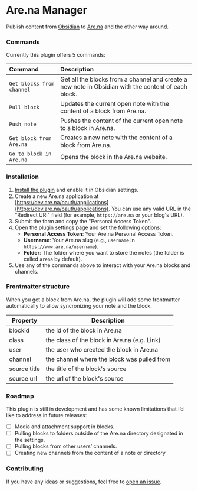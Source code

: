 # Are.na Manager

Publish content from [Obsidian](https://obsidian.md) to [Are.na](https://www.are.na) and the other way around.

### Commands

Currently this plugin offers 5 commands:

| Command                   | Description                                                                                         |
|:------------------------- |:--------------------------------------------------------------------------------------------------- |
| `Get blocks from channel` | Get all the blocks from a channel and create a new note in Obsidian with the content of each block. |
| `Pull block`              | Updates the current open note with the content of a block from Are.na.                              |
| `Push note`               | Pushes the content of the current open note to a block in Are.na.                                   |
| `Get block from Are.na`   | Creates a new note with the content of a block from Are.na.                                         |
| `Go to block in Are.na`   | Opens the block in the Are.na website.                                                              |

### Installation

1. [Install the plugin](https://obsidian.md/plugins?search=are.na%20manager) and enable it in Obsidian settings.
2. Create a new Are.na application at [https://dev.are.na/oauth/applications](https://dev.are.na/oauth/applications). You can use any valid URL in the "Redirect URI" field (for example, `https://are.na` or your blog's URL).
3. Submit the form and copy the "Personal Access Token".
4. Open the plugin settings page and set the following options:
    - **Personal Access Token**: Your Are.na Personal Access Token.
    - **Username**: Your Are.na slug (e.g., `username` in `https://www.are.na/username`).
    - **Folder**: The folder where you want to store the notes (the folder is called `arena` by default).
5. Use any of the commands above to interact with your Are.na blocks and channels.

### Frontmatter structure

When you get a block from Are.na, the plugin will add some frontmatter automatically to allow syncronizing your note and the block.

| Property     | Description                                  |
| ------------ | -------------------------------------------- |
| blockid      | the id of the block in Are.na                |
| class        | the class of the block in Are.na (e.g. Link) |
| user         | the user who created the block in Are.na     |
| channel      | the channel where the block was pulled from  |
| source title | the title of the block's source              |
| source url   | the url of the block's source                |

### Roadmap

This plugin is still in development and has some known limitations that I’d like to address in future releases:

-   [ ] Media and attachment support in blocks.
-   [ ] Pulling blocks to folders outside of the Are.na directory designated in the settings.
-   [ ] Pulling blocks from other users’ channels.
-   [ ] Creating new channels from the content of a note or directory

### Contributing

If you have any ideas or suggestions, feel free to [open an issue](https://github.com/javierarce/arena-manager/issues).
